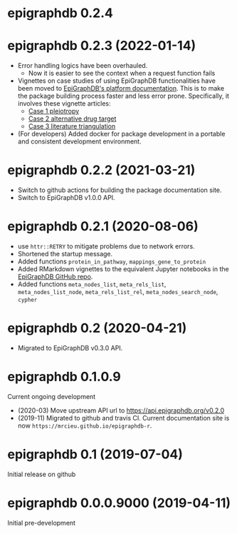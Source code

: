 # epigraphdb 0.2.4

# epigraphdb 0.2.3 (2022-01-14)

- Error handling logics have been overhauled.
  - Now it is easier to see the context when a request function fails
- Vignettes on case studies of using EpiGraphDB functionalities have been moved to [EpiGraphDB's platform documentation](https://docs.epigraphdb.org). This is to make the package building process faster and less error prone. Specifically, it involves these vignette articles:
  - [Case 1 pleiotropy](https://docs.epigraphdb.org/r-package/case-1-pleiotropy/)
  - [Case 2 alternative drug target](https://docs.epigraphdb.org/r-package/case-2-alt-drug-target/)
  - [Case 3 literature triangulation](https://docs.epigraphdb.org/r-package/case-3-literature-triangulation/)
- (For developers) Added docker for package development in a portable and consistent development environment.

# epigraphdb 0.2.2 (2021-03-21)

- Switch to github actions for building the package documentation site.
- Switch to EpiGraphDB v1.0.0 API.

# epigraphdb 0.2.1 (2020-08-06)

- use `httr::RETRY` to mitigate problems due to network errors.
- Shortened the startup message.
- Added functions `protein_in_pathway`, `mappings_gene_to_protein`
- Added RMarkdown vignettes to the equivalent Jupyter notebooks in the
  [EpiGraphDB GitHub repo](https://github.com/MRCIEU/epigraphdb).
- Added functions `meta_nodes_list`, `meta_rels_list`, `meta_nodes_list_node`, `meta_rels_list_rel`,
  `meta_nodes_search_node`, `cypher`

# epigraphdb 0.2 (2020-04-21)

- Migrated to EpiGraphDB v0.3.0 API.

# epigraphdb 0.1.0.9

Current ongoing development

- (2020-03) Move upstream API url to https://api.epigraphdb.org/v0.2.0
- (2019-11) Migrated to github and travis CI.
  Current documentation site is now `https://mrcieu.github.io/epigraphdb-r`.

# epigraphdb 0.1 (2019-07-04)

Initial release on github

# epigraphdb 0.0.0.9000 (2019-04-11)

Initial pre-development
